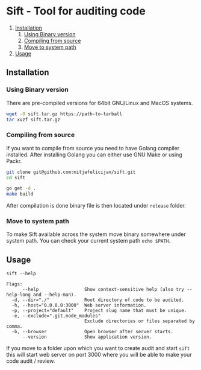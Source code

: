 # Sift - Tool for auditing code

1. [Installation](#Installation)
   1. [Using Binary version](#Using-Binary-version)
   2. [Compiling from source](#Compiling-from-source)
   3. [Move to system path](#Move-to-system-path)
2. [Usage](#Usage)

## Installation

### Using Binary version

There are pre-compiled versions for 64bit GNU/Linux and MacOS systems.

```bash
wget -O sift.tar.gz https://path-to-tarball
tar xvzf sift.tar.gz
```

### Compiling from source

If you want to compile from source you need to have Golang compiler installed. After installing Golang you can either use GNU Make or using Packr.

```bash
git clone git@github.com:mitjafelicijan/sift.git
cd sift

go get -d .
make build
```

After compilation is done binary file is then located under `release` folder.

### Move to system path

To make Sift available across the system move binary somewhere under system path. You can check your current system path `echo $PATH`.

## Usage

```
sift --help

Flags:
      --help                 Show context-sensitive help (also try --help-long and --help-man).
  -d, --dir="./"             Root directory of code to be audited.
  -h, --host="0.0.0.0:3000"  Web server information.
  -p, --project="default"    Project slug name that must be unique.
  -e, --exclude=".git,node_modules"  
                             Exclude directories or files separated by comma.
  -b, --browser              Open browser after server starts.
      --version              Show application version.
```

If you move to a folder upon which you want to create audit and start `sift` this will start web server on port 3000 where you will be able to make your code audit / review.
